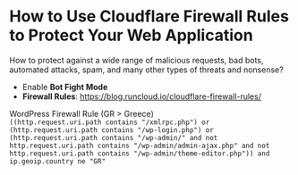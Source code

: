 # How to Use Cloudflare Firewall Rules to Protect Your Web Application
How to protect against a wide range of malicious requests, bad bots, automated attacks, spam, and many other types of threats and nonsense?  
- Enable **Bot Fight Mode**  
- **Firewall Rules**: https://blog.runcloud.io/cloudflare-firewall-rules/

WordPress Firewall Rule (GR > Greece)  
`((http.request.uri.path contains "/xmlrpc.php") or (http.request.uri.path contains "/wp-login.php") or (http.request.uri.path contains "/wp-admin/" and not http.request.uri.path contains "/wp-admin/admin-ajax.php" and not http.request.uri.path contains "/wp-admin/theme-editor.php")) and ip.geoip.country ne "GR"`

